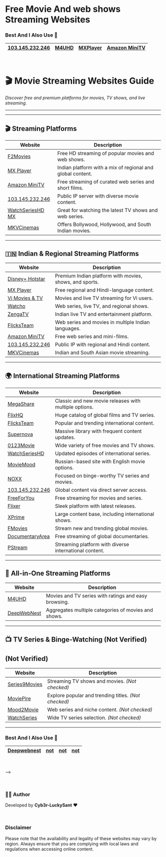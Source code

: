 # Free Movie And web shows Streaming Websites 

### Best And I Also Use 💖

| **[103.145.232.246](http://103.145.232.246/)**      | **[M4UHD](https://m4uhd.com.co/)**  |    **[MXPlayer](https://www.mxplayer.in/)**      | **[Amazon MiniTV](https://www.amazon.in/minitv)**  |  
|-------------------|------------------|-------------------|------------------|
<br>

# 🎬 Movie Streaming Websites Guide  

*Discover free and premium platforms for movies, TV shows, and live streaming.*  

---

---

## **🎬 Streaming Platforms**

| Website | Description |
|--------|-------------|
| [F2Movies](https://f2movies.tube/) | Free HD streaming of popular movies and web shows. |
| [MX Player](https://www.mxplayer.in/) | Indian platform with a mix of regional and global content. |
| [Amazon MiniTV](https://www.amazon.in/minitv) | Free streaming of curated web series and short films. |
| [103.145.232.246](http://103.145.232.246/) | Public IP server with diverse movie content. |
| [WatchSeriesHD MX](https://watchserieshd-mx.lol/) | Great for watching the latest TV shows and web series. |
| [MKVCinemas](https://mkvcinemas.men/) | Offers Bollywood, Hollywood, and South Indian movies. |

---

## **🇮🇳 Indian & Regional Streaming Platforms**

| Website | Description |
|--------|-------------|
| [Disney+ Hotstar](https://www.hotstar.com/) | Premium Indian platform with movies, shows, and sports. |
| [MX Player](https://www.mxplayer.in/) | Free regional and Hindi-language content. |
| [Vi Movies & TV](https://moviesandtv.myvi.in/) | Movies and live TV streaming for Vi users. |
| [Watcho](https://www.watcho.com/) | Web series, live TV, and regional shows. |
| [ZengaTV](https://www.zengatv.com/) | Indian live TV and entertainment platform. |
| [FlicksTeam](https://flicksteam.com/en) | Web series and movies in multiple Indian languages. |
| [Amazon MiniTV](https://www.amazon.in/minitv) | Free web series and mini-films. |
| [103.145.232.246](http://103.145.232.246/) | Public IP with regional and Hindi content. |
| [MKVCinemas](https://mkvcinemas.men/) | Indian and South Asian movie streaming. |

---

## **🌍 International Streaming Platforms**

| Website | Description |
|--------|-------------|
| [MegaShare](https://megashare.com/) | Classic and new movie releases with multiple options. |
| [FlixHQ](https://flixhq.life/) | Huge catalog of global films and TV series. |
| [FlicksTeam](https://flicksteam.com/en) | Popular and trending international content. |
| [Supernova](https://supernova.to/) | Massive library with frequent content updates. |
| [0123Movie](https://0123movie.art/) | Wide variety of free movies and TV shows. |
| [WatchSeriesHD](https://watchserieshd.bond/) | Updated episodes of international series. |
| [MovieMood](https://moviemood.ru/index-en.html) | Russian-based site with English movie options. |
| [NOXX](https://noxx.to/) | Focused on binge-worthy TV series and movies. |
| [103.145.232.246](http://103.145.232.246/) | Global content via direct server access. |
| [FreeForYou](https://freeforyou.site/watchserieshd/) | Free streaming for movies and series. |
| [Flixer](https://flixer.su/) | Sleek platform with latest releases. |
| [XPrime](https://xprime.tv/) | Large content base, including international shows. |
| [FMovies](https://www.fmovies.cat/movies) | Stream new and trending global movies. |
| [DocumentaryArea](https://www.documentaryarea.com/) | Free streaming of global documentaries. |
| [PStream](https://pstream.org/) | Streaming platform with diverse international content. |

---

## **🧩 All-in-One Streaming Platforms**

| Website | Description |
|--------|-------------|
| [M4UHD](https://m4uhd.com.co/) | Movies and TV series with ratings and easy browsing. |
| [DeepWebNest](https://deepwebnest.com/movies.html) | Aggregates multiple categories of movies and shows. |

---

## **📺 TV Series & Binge-Watching (Not Verified)**



## **(Not Verified)**

| Website | Description |
|--------|-------------|
| [Series9Movies](https://series9movies.com/home) | Streaming TV shows and movies. *(Not checked)* |
| [MoviePire](https://moviepire.net/explore-movies) | Explore popular and trending titles. *(Not checked)* |
| [Mood2Movie](https://mood2movie.com/) | Web series and niche content. *(Not checked)* |
| [WatchSeries](https://watchseries.bar/home) | Wide TV series selection. *(Not checked)* |

---




### Best And I Also Use 💖

| **[Deepwebnest](https://deepwebnest.com/)**      | **[not](not)**  |    **[not]()**      | **[not]()**  |  
|-------------------|------------------|-------------------|------------------|
<br>

-->

<br>

### 👨‍💻 Author  
Developed by **Cyb3r-LuckySant** ❤️  

<br>

### Disclaimer
Please note that the availability and legality of these websites may vary by region. Always ensure that you are complying with local laws and regulations when accessing online content.


